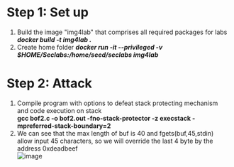 # Step 1: Set up
1. Build the image "img4lab" that comprises all required packages for labs
   **_docker build -t img4lab ._**
2. Create home folder
**_docker run -it --privileged -v $HOME/Seclabs:/home/seed/seclabs img4lab_**
# Step 2: Attack
1. Compile program with options to defeat stack protecting mechanism and code execution on stack <br>
   **gcc bof2.c -o bof2.out -fno-stack-protector -z execstack -mpreferred-stack-boundary=2**
2. We can see that the max length of buf is 40 and fgets(buf,45,stdin) allow input 45 characters, so we will override the last 4 byte by the address 0xdeadbeef <br>
![image](https://github.com/user-attachments/assets/5e8cfb74-9a4f-4931-8413-e6173d24e298)

    
